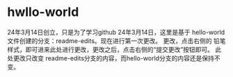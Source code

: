 # hwllo-world
24年3月14日创立，只是为了学习github
24年3月14日，这里是基于 hello-world 文件创建的分支：readme-edits。现在进行第一次更改。
 更改，点击右侧的 铅笔样式，即可进来此处进行更改，更改之后，点击右侧的“提交更改”按钮即可。
 此处更改只改变 readme-edits分支的内容，而hello-world分支的内容还是保持不变。
